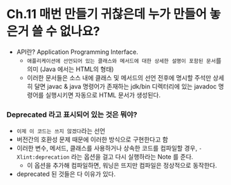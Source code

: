 # Ch.11 매번 만들기 귀찮은데 누가 만들어 놓은거 쓸 수 없나요?
- API란? Application Programming Interface.
  - `애플리케이션에 선언되어 있는 클래스와 메서드에 대한 상세한 설명이 포함된 문서`를 의미 (Java 에서는 HTML의 형태)
  - 이러한 문서들은 소스 내에 클래스 및 메서드의 선언 전후에 명시할 주석만 상세히 달면 javac & java 명령어가 존재하는 jdk/bin 디렉터리에 있는 javadoc 명령어를 실행시키면 자동으로 HTML 문서가 생성된다. 

### Deprecated 라고 표시되어 있는 것은 뭐야?
- `이제 이 코드는 쓰지 않겠다`라는 선언
- 버전간의 호환성 문제 때문에 이러한 방식으로 구현한다고 함
- 이러한 변수, 메서드, 클래스를 사용하거나 상속한 코드를 컴파일할 경우, `-Xlint:deprecation` 라는 옵션을 걸고 다시 실행하라는 Note 를 준다.
  - 이 옵션을 추가해 컴파일하면, 워닝은 뜨지만 컴파일은 정상적으로 동작한다.
- deprecated 된 것들은 다 이유가 있다.